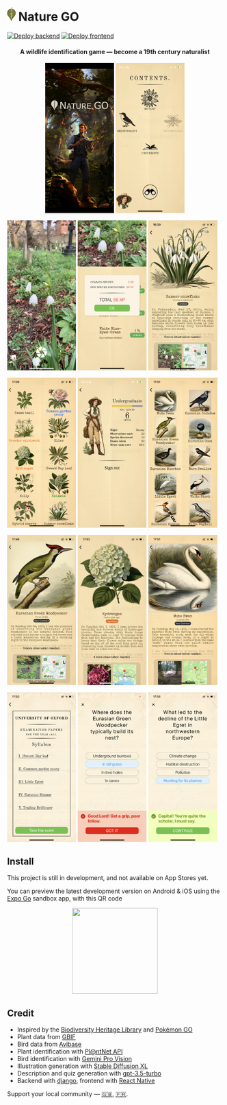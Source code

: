 # <img src="resources/logo/logo.png" height=32> Nature GO

[![Deploy backend](https://github.com/eleurent/nature-go/actions/workflows/deploy-backend.yml/badge.svg)](https://github.com/eleurent/nature-go/actions/workflows/deploy-backend.yml)
[![Deploy frontend](https://github.com/eleurent/nature-go/actions/workflows/deploy-frontend.yml/badge.svg)](https://github.com/eleurent/nature-go/actions/workflows/deploy-frontend.yml)

<h4 align="center">A wildlife identification game — become a 19th century naturalist</h4>

<p align="center">
<img src="resources/screens/thumbnails/splash.jpg" width="32%"> <img src="resources/screens/thumbnails/home.jpg" width="32%"> 
</p>

<img src="resources/screens/thumbnails/camera.jpg" width="32%"> <img src="resources/screens/thumbnails/camera_5.jpg" width="32%"> <img src="resources/screens/thumbnails/camera_6.jpg" width="32%">

<img src="resources/screens/thumbnails/species_list_1.jpg" width="32%"> <img src="resources/screens/thumbnails/profile.jpg" width="32%"> <img src="resources/screens/thumbnails/species_list_2.jpg" width="32%">

<img src="resources/screens/thumbnails/species_1.jpg" width="32%"> <img src="resources/screens/thumbnails/species_2.jpg" width="32%"> <img src="resources/screens/thumbnails/species_3.jpg" width="32%">

<img src="resources/screens/thumbnails/quiz_1.jpg" width="32%"> <img src="resources/screens/thumbnails/quiz_2.jpg" width="32%"> <img src="resources/screens/thumbnails/quiz_3.jpg" width="32%">

## Install

This project is still in development, and not available on App Stores yet.

You can preview the latest development version on Android & iOS using the [Expo Go](https://expo.dev/go) sandbox app, with this QR code

<p align="center">
<a href="https://expo.dev/@eleurent/nature-go?serviceType=eas&distribution=expo-go&scheme=exp%2Bnature-go&channel=main">
  <img src="https://qr.expo.dev/eas-update?appScheme=exp&projectId=1b735d98-b598-406c-9235-ab43e10a0755&channel=main&runtimeVersion=exposdk%3A48.0.0&host=u.expo.dev" width="200" height="200">
</a>
</p>

## Credit

- Inspired by the [Biodiversity Heritage Library](https://www.flickr.com/photos/61021753@N02/) and [Pokémon GO](https://pokemongolive.com/)
- Plant data from [GBIF](https://www.gbif.org/)
- Bird data from [Avibase](https://avibase.bsc-eoc.org/avibase.jsp)
- Plant identification with [Pl@ntNet API](https://my.plantnet.org/)
- Bird identification with [Gemini Pro Vision](https://deepmind.google/technologies/gemini/)
- Illustration generation with [Stable Diffusion XL](https://stability.ai/stable-image)
- Description and quiz generation with [gpt-3.5-turbo](https://platform.openai.com)
- Backend with [django](https://www.djangoproject.com/), frontend with [React Native](https://reactnative.dev/)

Support your local community — [:uk:](https://www.rspb.org.uk), [:fr:](https://www.lpo.fr/).
